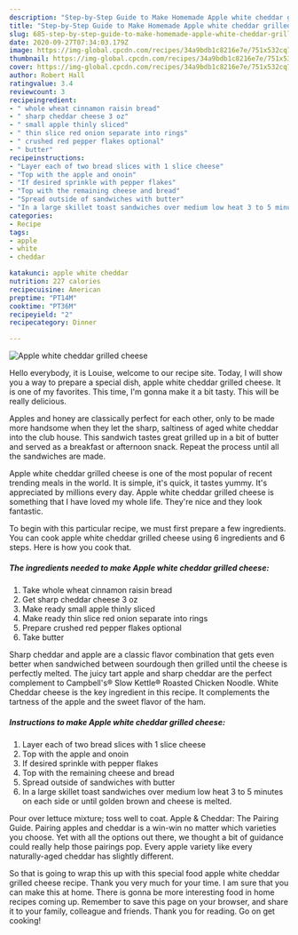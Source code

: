 ```yaml
---
description: "Step-by-Step Guide to Make Homemade Apple white cheddar grilled cheese"
title: "Step-by-Step Guide to Make Homemade Apple white cheddar grilled cheese"
slug: 685-step-by-step-guide-to-make-homemade-apple-white-cheddar-grilled-cheese
date: 2020-09-27T07:34:03.179Z
image: https://img-global.cpcdn.com/recipes/34a9bdb1c8216e7e/751x532cq70/apple-white-cheddar-grilled-cheese-recipe-main-photo.jpg
thumbnail: https://img-global.cpcdn.com/recipes/34a9bdb1c8216e7e/751x532cq70/apple-white-cheddar-grilled-cheese-recipe-main-photo.jpg
cover: https://img-global.cpcdn.com/recipes/34a9bdb1c8216e7e/751x532cq70/apple-white-cheddar-grilled-cheese-recipe-main-photo.jpg
author: Robert Hall
ratingvalue: 3.4
reviewcount: 3
recipeingredient:
- " whole wheat cinnamon raisin bread"
- " sharp cheddar cheese 3 oz"
- " small apple thinly sliced"
- " thin slice red onion separate into rings"
- " crushed red pepper flakes optional"
- " butter"
recipeinstructions:
- "Layer each of two bread slices with 1 slice cheese"
- "Top with the apple and onoin"
- "If desired sprinkle with pepper flakes"
- "Top with the remaining cheese and bread"
- "Spread outside of sandwiches with butter"
- "In a large skillet toast sandwiches over medium low heat 3 to 5 minutes on each side or until golden brown and cheese is melted."
categories:
- Recipe
tags:
- apple
- white
- cheddar

katakunci: apple white cheddar 
nutrition: 227 calories
recipecuisine: American
preptime: "PT14M"
cooktime: "PT36M"
recipeyield: "2"
recipecategory: Dinner

---
```



![Apple white cheddar grilled cheese](https://img-global.cpcdn.com/recipes/34a9bdb1c8216e7e/751x532cq70/apple-white-cheddar-grilled-cheese-recipe-main-photo.jpg)

Hello everybody, it is Louise, welcome to our recipe site. Today, I will show you a way to prepare a special dish, apple white cheddar grilled cheese. It is one of my favorites. This time, I'm gonna make it a bit tasty. This will be really delicious.

Apples and honey are classically perfect for each other, only to be made more handsome when they let the sharp, saltiness of aged white cheddar into the club house. This sandwich tastes great grilled up in a bit of butter and served as a breakfast or afternoon snack. Repeat the process until all the sandwiches are made.

Apple white cheddar grilled cheese is one of the most popular of recent trending meals in the world. It is simple, it's quick, it tastes yummy. It's appreciated by millions every day. Apple white cheddar grilled cheese is something that I have loved my whole life. They're nice and they look fantastic.


To begin with this particular recipe, we must first prepare a few ingredients. You can cook apple white cheddar grilled cheese using 6 ingredients and 6 steps. Here is how you cook that.

<!--inarticleads1-->

##### The ingredients needed to make Apple white cheddar grilled cheese:

1. Take  whole wheat cinnamon raisin bread
1. Get  sharp cheddar cheese 3 oz
1. Make ready  small apple thinly sliced
1. Make ready  thin slice red onion separate into rings
1. Prepare  crushed red pepper flakes optional
1. Take  butter


Sharp cheddar and apple are a classic flavor combination that gets even better when sandwiched between sourdough then grilled until the cheese is perfectly melted. The juicy tart apple and sharp cheddar are the perfect complement to Campbell&#39;s® Slow Kettle® Roasted Chicken Noodle. White Cheddar cheese is the key ingredient in this recipe. It complements the tartness of the apple and the sweet flavor of the ham. 

<!--inarticleads2-->

##### Instructions to make Apple white cheddar grilled cheese:

1. Layer each of two bread slices with 1 slice cheese
1. Top with the apple and onoin
1. If desired sprinkle with pepper flakes
1. Top with the remaining cheese and bread
1. Spread outside of sandwiches with butter
1. In a large skillet toast sandwiches over medium low heat 3 to 5 minutes on each side or until golden brown and cheese is melted.


Pour over lettuce mixture; toss well to coat. Apple &amp; Cheddar: The Pairing Guide. Pairing apples and cheddar is a win-win no matter which varieties you choose. Yet with all the options out there, we thought a bit of guidance could really help those pairings pop. Every apple variety like every naturally-aged cheddar has slightly different. 

So that is going to wrap this up with this special food apple white cheddar grilled cheese recipe. Thank you very much for your time. I am sure that you can make this at home. There is gonna be more interesting food in home recipes coming up. Remember to save this page on your browser, and share it to your family, colleague and friends. Thank you for reading. Go on get cooking!
